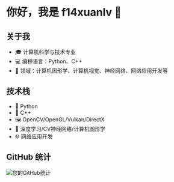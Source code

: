 # 你好，我是 f14xuanlv 👋

## 关于我
- 🎓 计算机科学与技术专业
- 💻 编程语言：Python、C++
- 👀 领域：计算机图形学、计算机视觉、神经网络、网络应用开发等

## 技术栈
- 🐍 Python
- 🔧 C++
- 🖼️ OpenCV/OpenGL/Vulkan/DirectX
- 🧠 深度学习/CV神经网络/计算机图形学
- 🌐 网络应用开发

## GitHub 统计
![您的GitHub统计](https://github-readme-stats.vercel.app/api?username=f14xuanlv&show_icons=true&theme=radical)
